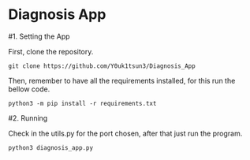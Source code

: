 # Diagnosis App

#1. Setting the App

First, clone the repository.
```
git clone https://github.com/Y0uk1tsun3/Diagnosis_App
```
Then, remember to have all the requirements installed, for this run the bellow code.
```
python3 -m pip install -r requirements.txt
```

#2. Running

Check in the utils.py for the port chosen, after that just run the program.
```
python3 diagnosis_app.py
```
